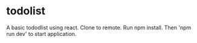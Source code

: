 # todolist
A basic tododlist using react.
Clone to remote.
Run npm install.
Then 'npm run dev' to start application.
